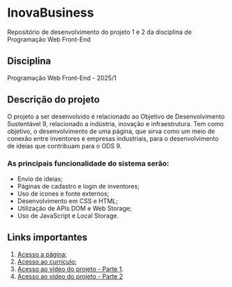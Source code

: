 # InovaBusiness
Repositório de desenvolvimento do projeto 1 e 2 da disciplina de Programação Web Front-End

## Disciplina 
Programação Web Front-End - 2025/1

## Descrição do projeto
O projeto a ser desenvolvido é relacionado ao Objetivo de Desenvolvimento Sustentável 9, relacionado a indústria, inovação e infraestrutura. Tem como objetivo, o desenvolvimento de uma página, que sirva como um meio de conexão entre inventores e empresas industriais, para o desenvolvimento de ideias que contribuam para o ODS 9.

### As principais funcionalidade do sistema serão:
* Envio de ideias;
* Páginas de cadastro e login de inventores;
* Uso de icones e fonte externos;
* Desenvolvimento em CSS e HTML;
* Utilização de APIs DOM e Web Storage;
* Uso de JavaScript e Local Storage.

## Links importantes
1. [Acesso a página](https://felipebataglini.github.io/InovaBusiness/);
2. [Acesso ao currículo](https://felipebataglini.github.io/Code/);
3. [Acesso ao vídeo do projeto - Parte 1](https://youtu.be/exvaaI2fugk).
4. [Acesso ao vídeo do projeto - Parte 2](https://youtu.be/ejTLj8NlmEU)
